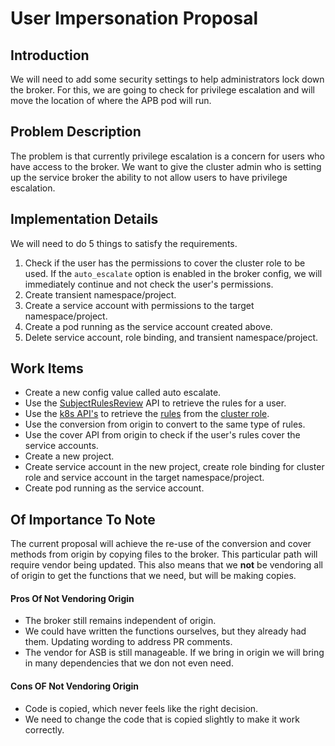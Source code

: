 # User Impersonation Proposal

## Introduction
We will need to add some security settings to help administrators lock down the broker. For this, we are going to check for privilege escalation and will move the location of where the APB pod will run.

## Problem Description
The problem is that currently privilege escalation is a concern for users who have access to the broker. We want to give the cluster admin who is setting up the service broker the ability to not allow users to have privilege escalation.

## Implementation Details
We will need to do 5 things to satisfy the requirements.
1.  Check if the user has the permissions to cover the cluster role to be used. If the `auto_escalate` option is enabled in the broker config, we will immediately continue and not check the user's permissions.
2. Create transient namespace/project.
3. Create a service account with permissions to the target namespace/project.
4. Create a pod running as the service account created above.
5. Delete service account, role binding, and transient namespace/project.

## Work Items
- Create a new config value called auto escalate.
- Use the [SubjectRulesReview](https://docs.openshift.org/latest/rest_api/apis-authorization.openshift.io/v1.SubjectRulesReview.html) API to retrieve the rules for a user.
- Use the [k8s API's](https://godoc.org/k8s.io/client-go/kubernetes/typed/rbac/v1#ClusterRoleInterface) to retrieve the [rules](https://godoc.org/k8s.io/api/rbac/v1#PolicyRule) from the [cluster role](https://godoc.org/k8s.io/api/rbac/v1#ClusterRole).
- Use the conversion from origin to convert to the same type of rules.
- Use the cover API from origin to check if the user's rules cover the service accounts.
- Create a new project.
- Create service account in the new project, create role binding for cluster role and service account in the target namespace/project.
- Create pod running as the service account.


## Of Importance To Note
The current proposal will achieve the re-use of the conversion and cover methods from origin by copying files to the broker. This particular path will require vendor being updated. This also means that we **not** be vendoring all of origin to get the functions that we need, but will be making copies.

#### Pros Of Not Vendoring Origin
* The broker still remains independent of origin.
* We could have written the functions ourselves, but they already had them. Updating wording to address PR comments.
* The vendor for ASB is still manageable. If we bring in origin we will bring in many dependencies that we don not even need.

#### Cons OF Not Vendoring Origin
* Code is copied, which never feels like the right decision.
* We need to change the code that is copied slightly to make it work correctly.
